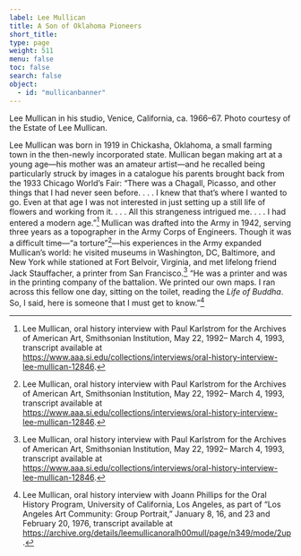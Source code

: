 ```yaml
---
label: Lee Mullican
title: A Son of Oklahoma Pioneers
short_title:
type: page
weight: 511
menu: false
toc: false
search: false
object:
  - id: "mullicanbanner"
---
```

Lee Mullican in his studio, Venice, California, ca. 1966–67. Photo courtesy of the Estate of Lee Mullican.

Lee Mullican was born in 1919 in Chickasha, Oklahoma, a small farming town in the then-newly incorporated state. Mullican began making art at a young age—his mother was an amateur artist—and he recalled being particularly struck by images in a catalogue his parents brought back from the 1933 Chicago World’s Fair: “There was a Chagall, Picasso, and other things that I had never seen before. . . . I knew that that’s where I wanted to go. Even at that age I was not interested in just setting up a still life of flowers and working from it. . . . All this strangeness intrigued me. . . . I had entered a modern age.”[^1] Mullican was drafted into the Army in 1942, serving three years as a topographer in the Army Corps of Engineers. Though it was a difficult time—“a torture”[^2]—his experiences in the Army expanded Mullican’s world: he visited museums in Washington, DC, Baltimore, and New York while stationed at Fort Belvoir, Virginia, and met lifelong friend Jack Stauffacher, a printer from San Francisco.[^3] “He was a printer and was in the printing company of the battalion. We printed our own maps. I ran across this fellow one day, sitting on the toilet, reading the *Life of Buddha*. So, I said, here is someone that I must get to know.”[^4]

[^1]: Lee Mullican, oral history interview with Paul Karlstrom for the Archives of American Art, Smithsonian Institution, May 22, 1992– March 4, 1993, transcript available at https://www.aaa.si.edu/collections/interviews/oral-history-interview-lee-mullican-12846.

[^2]: Lee Mullican, oral history interview with Paul Karlstrom for the Archives of American Art, Smithsonian Institution, May 22, 1992– March 4, 1993, transcript available at https://www.aaa.si.edu/collections/interviews/oral-history-interview-lee-mullican-12846.

[^3]: Lee Mullican, oral history interview with Paul Karlstrom for the Archives of American Art, Smithsonian Institution, May 22, 1992– March 4, 1993, transcript available at https://www.aaa.si.edu/collections/interviews/oral-history-interview-lee-mullican-12846.

[^4]: Lee Mullican, oral history interview with Joann Phillips for the Oral History Program, University of California, Los Angeles, as part of “Los Angeles Art Community: Group Portrait,” January 8, 16, and 23 and February 20, 1976, transcript available at https://archive.org/details/leemullicanoralh00mull/page/n349/mode/2up.
